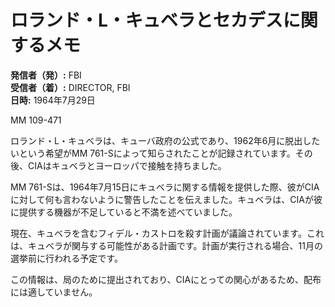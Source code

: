 # ロランド・L・キュベラとセカデスに関するメモ

**発信者（発）:** FBI  
**受信者（着）:** DIRECTOR, FBI  
**日時:** 1964年7月29日  

MM 109-471

ロランド・L・キュベラは、キューバ政府の公式であり、1962年6月に脱出したいという希望がMM 761-Sによって知らされたことが記録されています。その後、CIAはキュベラとヨーロッパで接触を持ちました。

MM 761-Sは、1964年7月15日にキュベラに関する情報を提供した際、彼がCIAに対して何も言わないように警告したことを伝えました。キュベラは、CIAが彼に提供する機器が不足していると不満を述べていました。

現在、キュベラを含むフィデル・カストロを殺す計画が議論されています。これは、キュベラが関与する可能性がある計画です。計画が実行される場合、11月の選挙前に行われる予定です。

この情報は、局のために提出されており、CIAにとっての関心があるため、配布には適していません。